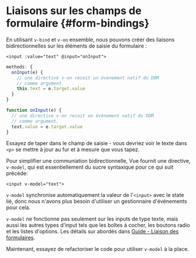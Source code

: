 # Liaisons sur les champs de formulaire {#form-bindings}

En utilisant `v-bind` et `v-on` ensemble, nous pouvons créer des liaisons bidirectionnelles sur les éléments de saisie du formulaire :

```vue-html
<input :value="text" @input="onInput">
```

<div class="options-api">

```js
methods: {
  onInput(e) {
    // une directive v-on recoit un évènement natif du DOM
    // comme argument.
    this.text = e.target.value
  }
}
```

</div>

<div class="composition-api">

```js
function onInput(e) {
  // une directive v-on recoit un évènement natif du DOM
  // comme argument.
  text.value = e.target.value
}
```

</div>

Essayez de taper dans le champ de saisie - vous devriez voir le texte dans `<p>` se mettre à jour au fur et à mesure que vous tapez.

Pour simplifier une communiation bidirectionnelle, Vue fournit une directive, `v-model`, qui est essentiellement du sucre syntaxique pour ce qui suit précède:

```vue-html
<input v-model="text">
```

`v-model` synchronise automatiquement la valeur de l'`<input>` avec le state lié, donc nous n'avons plus besoin d'utiliser un gestionnaire d'événements pour cela.

`v-model` ne fonctionne pas seulement sur les inputs de type texte, mais aussi les autres types d'input tels que les boîtes à cocher, les boutons radio et les listes d'options. Les détails sur abordés dans <a target="_blank" href="/guide/essentials/forms.html">Guide - Liaison des formulaires</a>.

Maintenant, essayez de refactoriser le code pour utiliser `v-model` à la place.
